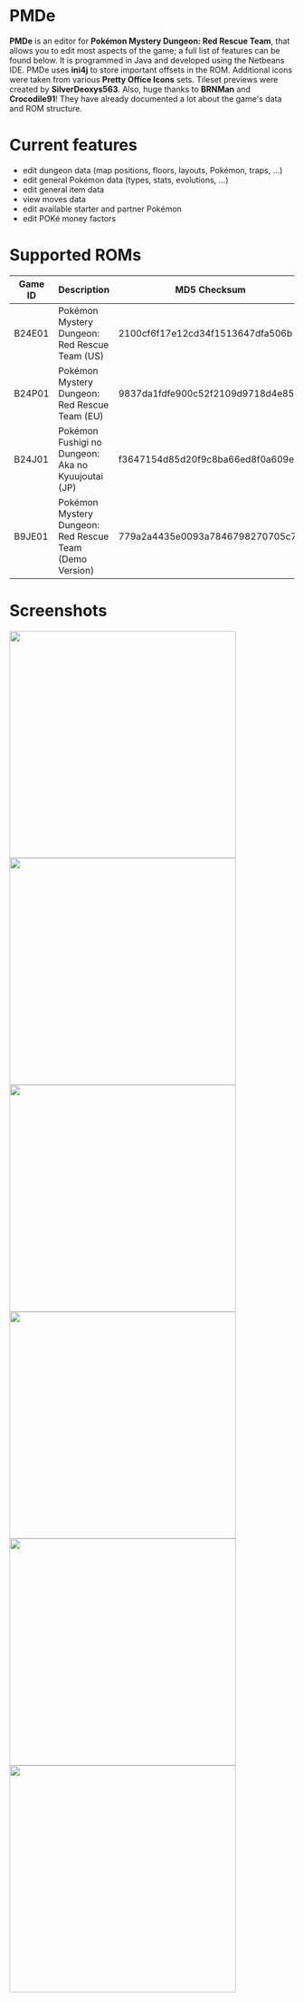 # PMDe
**PMDe** is an editor for **Pokémon Mystery Dungeon: Red Rescue Team**, that allows you to edit most aspects of the game; a full list of features can be found below. It is programmed in Java and developed using the Netbeans IDE.
PMDe uses **ini4j** to store important offsets in the ROM. Additional icons were taken from various **Pretty Office Icons** sets. Tileset previews were created by **SilverDeoxys563**. Also, huge thanks to **BRNMan** and **Crocodile91**! They have already documented a lot about the game's data and ROM structure.

# Current features
- edit dungeon data (map positions, floors, layouts, Pokémon, traps, ...)
- edit general Pokémon data (types, stats, evolutions, ...)
- edit general item data
- view moves data
- edit available starter and partner Pokémon
- edit POKé money factors

# Supported ROMs
| Game ID | Description | MD5 Checksum |
| -- | ----------- | -------- |
| B24E01 | Pokémon Mystery Dungeon: Red Rescue Team (US) | 2100cf6f17e12cd34f1513647dfa506b |
| B24P01 | Pokémon Mystery Dungeon: Red Rescue Team (EU) | 9837da1fdfe900c52f2109d9718d4e85 |
| B24J01 | Pokémon Fushigi no Dungeon: Aka no Kyuujoutai (JP) | f3647154d85d20f9c8ba66ed8f0a609e |
| B9JE01 | Pokémon Mystery Dungeon: Red Rescue Team (Demo Version) | 779a2a4435e0093a7846798270705c76 |

# Screenshots
<img src="http://neomariogalaxy.bplaced.net/data/pictures/Mystery2-DungeonLayoutEditor.png" width="400"/> <img src="http://neomariogalaxy.bplaced.net/data/pictures/Mystery2-DungeonPokemonEditor.png" width="400"/>
<img src="http://neomariogalaxy.bplaced.net/data/pictures/Mystery2-MapEditor.png" width="400"/> <img src="http://neomariogalaxy.bplaced.net/data/pictures/Mystery2-DungeonTrapsEditor.png" width="400"/>
<img src="http://neomariogalaxy.bplaced.net/data/pictures/Mystery2-PokemonEditor.png" width="400"/> <img src="http://neomariogalaxy.bplaced.net/data/pictures/Mystery2-ItemEditor.png" width="400"/>
